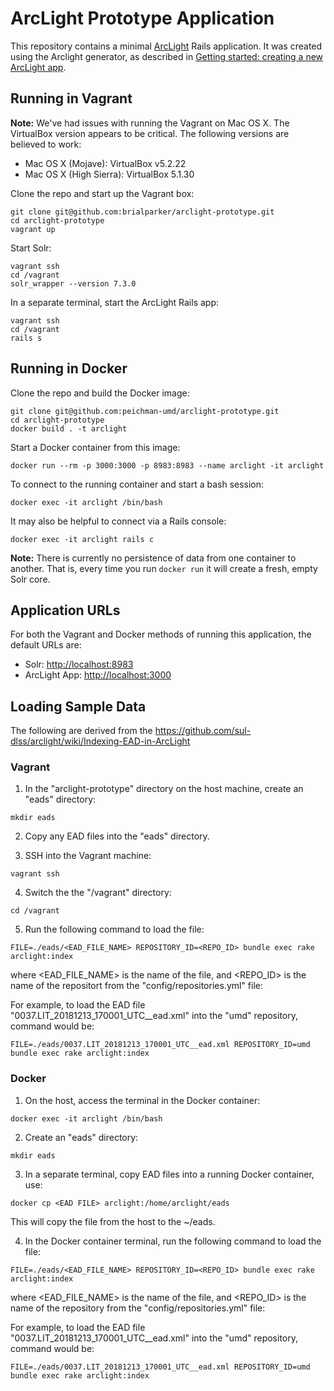 # ArcLight Prototype Application

This repository contains a minimal [ArcLight](https://github.com/sul-dlss/arclight)
Rails application. It was created using the Arclight generator, as described in
[Getting started: creating a new ArcLight app](https://github.com/sul-dlss/arclight/wiki/Creating,-installing,-and-running-your-ArcLight-application).

## Running in Vagrant

**Note:** We've had issues with running the Vagrant on Mac OS X.
The VirtualBox version appears to be critical. The following versions are
believed to work:

* Mac OS X (Mojave): VirtualBox v5.2.22
* Mac OS X (High Sierra): VirtualBox 5.1.30

Clone the repo and start up the Vagrant box:

```
git clone git@github.com:brialparker/arclight-prototype.git
cd arclight-prototype
vagrant up
```

Start Solr:

```
vagrant ssh
cd /vagrant
solr_wrapper --version 7.3.0
```

In a separate terminal, start the ArcLight Rails app:

```
vagrant ssh
cd /vagrant
rails s
```

## Running in Docker

Clone the repo and build the Docker image:

```
git clone git@github.com:peichman-umd/arclight-prototype.git
cd arclight-prototype
docker build . -t arclight
```

Start a Docker container from this image:

```
docker run --rm -p 3000:3000 -p 8983:8983 --name arclight -it arclight
```

To connect to the running container and start a bash session:

```
docker exec -it arclight /bin/bash
```

It may also be helpful to connect via a Rails console:

```
docker exec -it arclight rails c
```

**Note:** There is currently no persistence of data from one container to another.
That is, every time you run `docker run` it will create a fresh, empty Solr core.

## Application URLs

For both the Vagrant and Docker methods of running this application, the
default URLs are:

* Solr: <http://localhost:8983>
* ArcLight App: <http://localhost:3000>

## Loading Sample Data

The following are derived from the <https://github.com/sul-dlss/arclight/wiki/Indexing-EAD-in-ArcLight>

### Vagrant

1) In the "arclight-prototype" directory on the host machine, create an "eads"
   directory:

```
mkdir eads
```

2) Copy any EAD files into the "eads" directory.

3) SSH into the Vagrant machine:

```
vagrant ssh
```

4) Switch the the "/vagrant" directory:

```
cd /vagrant
```

5) Run the following command to load the file:

```
FILE=./eads/<EAD_FILE_NAME> REPOSITORY_ID=<REPO_ID> bundle exec rake arclight:index
```

where <EAD_FILE_NAME> is the name of the file, and <REPO_ID> is the name of
the repositort from the "config/repositories.yml" file:

For example, to load the EAD file "0037.LIT_20181213_170001_UTC__ead.xml" into
the "umd" repository, command would be:

```
FILE=./eads/0037.LIT_20181213_170001_UTC__ead.xml REPOSITORY_ID=umd bundle exec rake arclight:index
```

### Docker

1) On the host, access the terminal in the Docker container:

```
docker exec -it arclight /bin/bash
```

2) Create an "eads" directory:

```
mkdir eads
```

3) In a separate terminal, copy EAD files into a running Docker container, use:

```
docker cp <EAD FILE> arclight:/home/arclight/eads
```

This will copy the file from the host to the ~/eads.

4) In the Docker container terminal, run the following command to load the file:

```
FILE=./eads/<EAD_FILE_NAME> REPOSITORY_ID=<REPO_ID> bundle exec rake arclight:index
```

where <EAD_FILE_NAME> is the name of the file, and <REPO_ID> is the name of
the repository from the "config/repositories.yml" file:

For example, to load the EAD file "0037.LIT_20181213_170001_UTC__ead.xml" into
the "umd" repository, command would be:

```
FILE=./eads/0037.LIT_20181213_170001_UTC__ead.xml REPOSITORY_ID=umd bundle exec rake arclight:index
```
